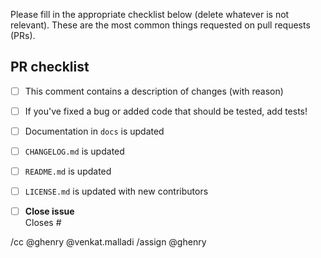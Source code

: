 Please fill in the appropriate checklist below (delete whatever is not relevant).
These are the most common things requested on pull requests (PRs).

## PR checklist
 - [ ] This comment contains a description of changes (with reason)
 - [ ] If you've fixed a bug or added code that should be tested, add tests!
 - [ ] Documentation in `docs` is updated
 - [ ] `CHANGELOG.md` is updated
 - [ ] `README.md` is updated
 - [ ] `LICENSE.md` is updated with new contributors


* [ ] **Close issue**\
Closes #

/cc @ghenry @venkat.malladi
/assign @ghenry